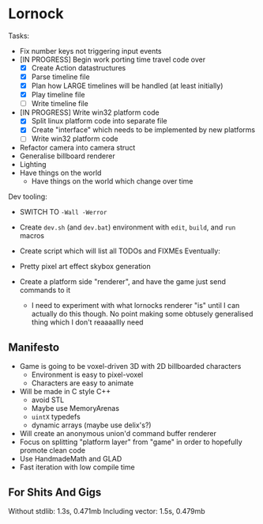 # Lornock

Tasks:

- Fix number keys not triggering input events
- [IN PROGRESS] Begin work porting time travel code over
  - [x] Create Action datastructures
  - [x] Parse timeline file
  - [x] Plan how LARGE timelines will be handled (at least initially)
  - [x] Play timeline file
  - [ ] Write timeline file
- [IN PROGRESS] Write win32 platform code
  - [x] Split linux platform code into separate file
  - [x] Create "interface" which needs to be implemented by new platforms
  - [ ] Write win32 platform code
- Refactor camera into camera struct
- Generalise billboard renderer
- Lighting
- Have things on the world
  - Have things on the world which change over time


Dev tooling:
- SWITCH TO `-Wall -Werror`
- Create `dev.sh` (and `dev.bat`) environment with `edit`, `build`, and `run` macros
- Create script which will list all TODOs and FIXMEs
Eventually:

- Pretty pixel art effect skybox generation
- Create a platform side "renderer", and have the game just send commands to it
  - I need to experiment with what lornocks renderer "is" until I can actually do this though. No point making some obtusely generalised thing which I don't reaaaallly need

## Manifesto

- Game is going to be voxel-driven 3D with 2D billboarded characters
  - Environment is easy to pixel-voxel
  - Characters are easy to animate
- Will be made in C style C++
  - avoid STL
  - Maybe use MemoryArenas
  - `uintX` typedefs
  - dynamic arrays (maybe use delix's?)
- Will create an anonymous union'd command buffer renderer
- Focus on splitting "platform layer" from "game" in order to hopefully promote clean code
- Use HandmadeMath and GLAD
- Fast iteration with low compile time

## For Shits And Gigs

Without stdlib: 1.3s, 0.471mb
Including vector: 1.5s, 0.479mb
